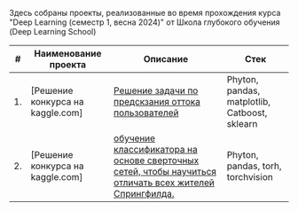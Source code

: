 
Здесь собраны проекты, реализованные во время прохождения курса "Deep Learning (семестр 1, весна 2024)" от Школа глубокого обучения (Deep Learning School)

| #    | Наименование проекта                | Описание                                                     | Стек                                                         |
| ---- | ------------------------------------------------------------ | ------------------------------------------------------------ | ------------------------------------------------------------ |
| 1.   | [Решение конкурса на kaggle.com] | [Решение задачи по предскзания оттока пользователей](https://www.kaggle.com/c/advanced-dls-spring-2021/)| Phyton, pandas, matplotlib, Catboost, sklearn      |
| 2.   | [Решение конкурса на kaggle.com] | [обучение классификатора на основе сверточных сетей, чтобы научиться отличать всех жителей Спрингфилда.](https://www.kaggle.com/competitions/journey-springfield/overview)| Phyton, pandas, torh, torchvision    |
